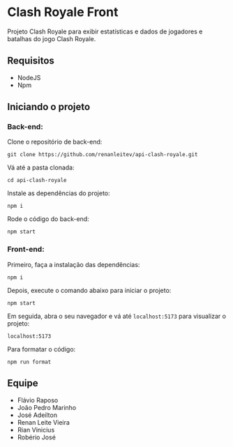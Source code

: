# Clash Royale Front

Projeto Clash Royale para exibir estatísticas e dados de jogadores e batalhas do jogo Clash Royale.

## Requisitos

- NodeJS
- Npm

## Iniciando o projeto

### Back-end:

Clone o repositório de back-end:

    git clone https://github.com/renanleitev/api-clash-royale.git

Vá até a pasta clonada:

    cd api-clash-royale

Instale as dependências do projeto:

    npm i

Rode o código do back-end:

    npm start

### Front-end:

Primeiro, faça a instalação das dependências:

    npm i

Depois, execute o comando abaixo para iniciar o projeto:

    npm start

Em seguida, abra o seu navegador e vá até `localhost:5173` para visualizar o projeto:

    localhost:5173

Para formatar o código:

    npm run format

## Equipe

- Flávio Raposo
- João Pedro Marinho
- José Adeilton
- Renan Leite Vieira
- Rian Vinicius
- Robério José
